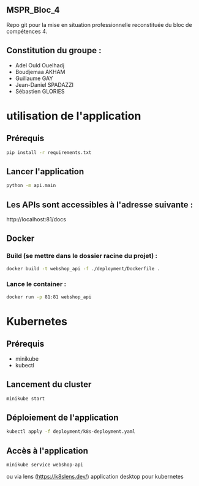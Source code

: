 ## MSPR_Bloc_4

Repo git pour la mise en situation professionnelle reconstituée du bloc de compétences 4.

## Constitution du groupe :

- Adel Ould Ouelhadj
- Boudjemaa AKHAM
- Guillaume GAY
- Jean-Daniel SPADAZZI
- Sébastien GLORIES

# utilisation de l'application

## Prérequis

```sh
pip install -r requirements.txt
```

## Lancer l'application

```sh
python -m api.main
```

## Les APIs sont accessibles à l'adresse suivante :

http://localhost:81/docs

## Docker

### Build (se mettre dans le dossier racine du projet) :

```sh
docker build -t webshop_api -f ./deployment/Dockerfile .
```

### Lance le container :

```sh
docker run -p 81:81 webshop_api
```

# Kubernetes

## Prérequis

- minikube
- kubectl

## Lancement du cluster

```sh
minikube start
```

## Déploiement de l'application

```sh
kubectl apply -f deployment/k8s-deployment.yaml
```

## Accès à l'application

```sh
minikube service webshop-api
```

ou via lens (https://k8slens.dev/) application desktop pour kubernetes

